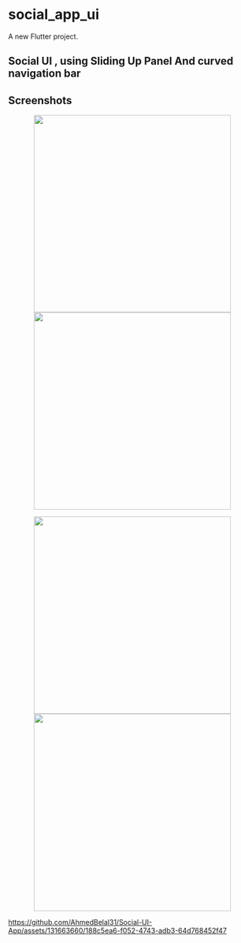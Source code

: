 # social_app_ui

A new Flutter project.

## Social UI , using Sliding Up Panel And curved navigation bar 


## Screenshots

<p align="center">
  <img src="https://github.com/AhmedBelal31/Social-UI-App/assets/131663660/7f18c795-ab2e-45b8-80cc-33bf8f528e7e" width="400" />
  <img src="https://github.com/AhmedBelal31/Social-UI-App/assets/131663660/5c5556e9-6995-4be7-af07-7f39a6650cfb" width="400" />
</p>

<p align="center">
  <img src="https://github.com/AhmedBelal31/Social-UI-App/assets/131663660/71115fd2-e73b-4fa9-bf9e-48d7913aa3c3" width="400" />
  <img src="https://github.com/AhmedBelal31/Social-UI-App/assets/131663660/73e61d16-b354-4d70-891e-62c3a62d50e5" width="400" />
</p>



https://github.com/AhmedBelal31/Social-UI-App/assets/131663660/188c5ea6-f052-4743-adb3-64d768452f47

